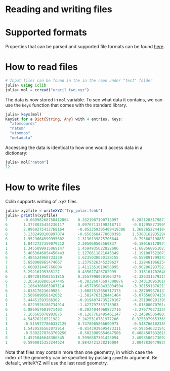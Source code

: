 # Reading and writing files

# Supported formats
Properties that can be parsed and supported file formats can be found [here](https://cclib.github.io/data.html#details-of-current-implementation").

# How to read files
```Julia
# Input files can be found in the in the repo under "test" folder
julia> using Cclib
julia> mol = ccread("uracil_two.xyz")
```
The data is now stored in ```mol``` variable. To see what data it contains, we can use the ```keys``` function that comes with the standard library.
```Julia
julia> keys(mol)
KeySet for a Dict{String, Any} with 4 entries. Keys:
  "atomcoords"
  "natom"
  "atomnos"
  "metadata"
```
Accessing the data is identical to how one would access data in a dictionary:
```Julia
julia> mol["natom"]
12
```
# How to write files
Cclib supports writing of .xyz files.
```Julia
julia> xyzfile = writeXYZ("Trp_polar.fchk")
julia> println(xyzfile)
7       -0.06998268758412804    0.3321987190713997      0.2821283179871149
6       1.3728035434230117      0.09707133198218713     -0.012958773909478938
6       2.0969275432768164      -0.052359305409419306   1.3682652244104354
8       3.1382490100997074      -0.6563684778600396     1.5380162935298862
6       1.9529664599995602      1.3136139875705644      -0.795602198857898
1       1.8442727359079212      2.205060503569837       -0.18016317897149903
1       1.3455899915069147      1.4594935022822686      -1.6885689510239603
6       3.4053646854450443      1.1270611821645349      -1.191807522073201
6       4.484524968733339       1.6235038030128155      -0.5598917992434116
7       5.650908965474667       1.2379326345239627      -1.2284610662545432
1       6.600931445766804       1.4112351018658895      -0.9028629375212801
6       5.29216195385127        0.435627426782999       -2.313161702646659
6       3.8942019502511815      0.35579980201064276     -2.3263315793158443
6       3.2659168805147445      -0.38326075697308876    -3.343130953018541
1       2.1864306663987114      -0.45770588432034504    -3.381591870213079
6       4.03817623649985        -1.0087512656717375     -4.287099376137604
1       3.569689058142032       -1.5824763128441464     -5.075560974130604
6       5.44451593586302        -0.9194874735270167     -4.251900291395737
1       6.0229926186734914      -1.427797353713903      -5.013000707614342
6       6.086957601971403       -0.2024044960872716     -3.2767702733596704
1       7.165665078903875       -0.1287762495461147     -3.245865064801349
1       4.54576216521982        2.2425310761977206      0.3253979653365313
1       -0.5159777860337125     0.7478905866699973      -0.5487661023893002
1       1.5420526562072914      -0.8143939695473311     -0.593546321542104
1       -0.5302278763769256     -0.5823989654647506     0.4084507632810965
8       1.4575846648306545      0.5996887301423094      2.4093500273092956
1       0.5990015353244624      0.8842421228216004      2.004783047982031
```
Note that files may contain more than one geometry, in which case the index of the geometry can be specified by passing `geomIdx` argument. Be default, writeXYZ will use the last read geometry.